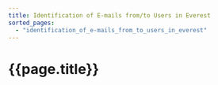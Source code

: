 ```yaml
---
title: Identification of E-mails from/to Users in Everest
sorted_pages:
  - "identification_of_e-mails_from_to_users_in_everest"
---
```

# {{page.title}}
